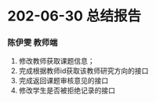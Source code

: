 # 202-06-30 总结报告
### 陈伊雯 教师端
1. 修改教师获取课题信息；
2. 完成根据教师id获取该教师研究方向的接口
3. 完成返回课题审核意见的接口
4. 修改学生是否被拒绝记录的接口
